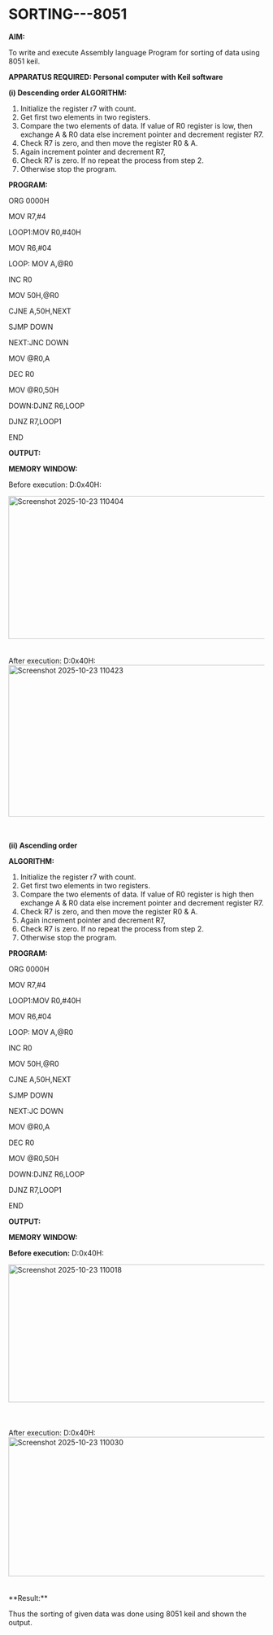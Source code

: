 
# SORTING---8051

**AIM:**

To write and execute Assembly language Program for sorting of data using 8051 keil.

**APPARATUS REQUIRED: Personal computer with Keil software**

**(i) Descending order ALGORITHM:**

1.	Initialize the register r7 with count.
2.	Get first two elements in two registers.
3.	Compare the two elements of data. If value of R0 register is low, then exchange A & R0 data else increment pointer and decrement register R7.
4.	Check R7 is zero, and then move the register R0 & A.
5.	Again increment pointer and decrement R7,
6.	Check R7 is zero. If no repeat the process from step 2.
7.	Otherwise stop the program.

**PROGRAM:**

ORG 0000H 

MOV R7,#4

LOOP1:MOV R0,#40H 

MOV R6,#04

LOOP: MOV A,@R0 

INC R0

MOV 50H,@R0 

CJNE A,50H,NEXT 

SJMP DOWN 

NEXT:JNC DOWN 

MOV @R0,A

DEC R0

MOV @R0,50H 

DOWN:DJNZ R6,LOOP 

DJNZ R7,LOOP1

END


**OUTPUT:**

**MEMORY WINDOW:**

Before execution: D:0x40H:

<img width="953" height="281" alt="Screenshot 2025-10-23 110404" src="https://github.com/user-attachments/assets/6c132e73-52bd-493f-b552-3cc7bd52251f" />

<BR>
<BR>
<BR>
After execution: D:0x40H:

<img width="959" height="298" alt="Screenshot 2025-10-23 110423" src="https://github.com/user-attachments/assets/60987756-a059-43b3-9e1b-930f17184647" />

<BR>
<BR>
<BR>


**(ii)	Ascending order**
 
**ALGORITHM:**

1.	Initialize the register r7 with count.
2.	Get first two elements in two registers.
3.	Compare the two elements of data. If value of R0 register is high then exchange A & R0 data else increment pointer and decrement register R7.
4.	Check R7 is zero, and then move the register R0 & A.
5.	Again increment pointer and decrement R7,
6.	Check R7 is zero. If no repeat the process from step 2.
7.	Otherwise stop the program.

**PROGRAM:**

ORG 0000H 

MOV R7,#4

LOOP1:MOV R0,#40H

MOV R6,#04

LOOP: MOV A,@R0

INC R0

MOV 50H,@R0 

CJNE A,50H,NEXT

SJMP DOWN 

NEXT:JC DOWN

MOV @R0,A

DEC R0

MOV @R0,50H 

DOWN:DJNZ R6,LOOP 

DJNZ R7,LOOP1

END

**OUTPUT:**

**MEMORY WINDOW:** 

**Before execution:**
D:0x40H:

<img width="959" height="271" alt="Screenshot 2025-10-23 110018" src="https://github.com/user-attachments/assets/a584fc52-543e-4482-9433-5390ce423141" />

<BR>
<BR>
<BR>
<BR>
After execution:
D:0x40H:

<img width="961" height="274" alt="Screenshot 2025-10-23 110030" src="https://github.com/user-attachments/assets/76cf0861-82f6-47ae-9a45-057b73c863b8" />

<BR>
<BR>
<BR>
**Result:**

Thus the sorting of given data was done using 8051 keil and shown the output.

